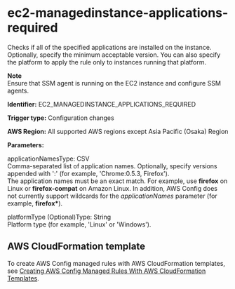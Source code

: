 # ec2\-managedinstance\-applications\-required<a name="ec2-managedinstance-applications-required"></a>

Checks if all of the specified applications are installed on the instance\. Optionally, specify the minimum acceptable version\. You can also specify the platform to apply the rule only to instances running that platform\.

**Note**  
Ensure that SSM agent is running on the EC2 instance and configure SSM agents\.

**Identifier:** EC2\_MANAGEDINSTANCE\_APPLICATIONS\_REQUIRED

**Trigger type:** Configuration changes

**AWS Region:** All supported AWS regions except Asia Pacific \(Osaka\) Region

**Parameters:**

applicationNamesType: CSV  
Comma\-separated list of application names\. Optionally, specify versions appended with ':' \(for example, 'Chrome:0\.5\.3, Firefox'\)\.  
The application names must be an exact match\. For example, use **firefox** on Linux or **firefox\-compat** on Amazon Linux\. In addition, AWS Config does not currently support wildcards for the *applicationNames* parameter \(for example, **firefox\***\)\.

platformType \(Optional\)Type: String  
Platform type \(for example, 'Linux' or 'Windows'\)\.

## AWS CloudFormation template<a name="w29aac11c33c17b7d133c17"></a>

To create AWS Config managed rules with AWS CloudFormation templates, see [Creating AWS Config Managed Rules With AWS CloudFormation Templates](aws-config-managed-rules-cloudformation-templates.md)\.